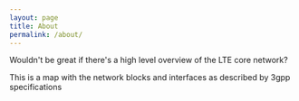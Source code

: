 ```yaml
---
layout: page
title: About
permalink: /about/
---
```


Wouldn't be great if there's a high level overview of the LTE core network?

This is a map with the network blocks and interfaces as described by 3gpp specifications
